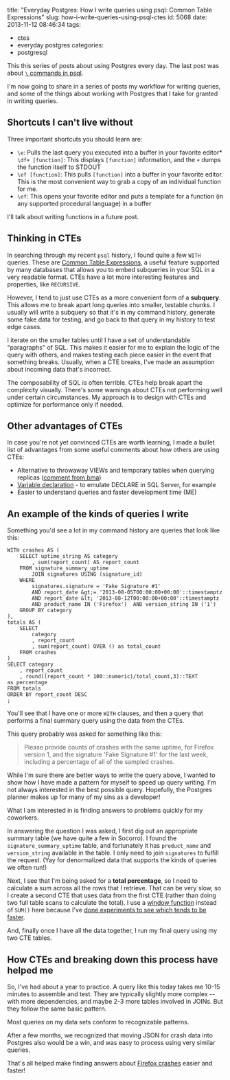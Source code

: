 title: "Everyday Postgres: How I write queries using psql: Common Table Expressions"
slug: how-i-write-queries-using-psql-ctes
id: 5068
date: 2013-11-12 08:46:34
tags: 
- ctes
- everyday postgres
categories: 
- postgresql

This this series of posts about using Postgres every day. The last post was about [`\` commands in psql](http://www.chesnok.com/daily/2013/11/06/top-10-psql-commands-i-use/).

I'm now going to share in a series of posts my workflow for writing queries, and some of the things about working with Postgres that I take for granted in writing queries.

## Shortcuts I can't live without

Three important shortcuts you should learn are:

*   `\e`: Pulls the last query you executed into a buffer in your favorite editor*   `\df+ [function]`: This displays `[function]` information, and the `+` dumps the function itself to STDOUT
*   `\ef [function]`: This pulls `[function]` into a buffer in your favorite editor. This is the most convenient way to grab a copy of an individual function for me.
*   `\ef`: This opens your favorite editor and puts a template for a function (in any supported procedural language) in a buffer

I'll talk about writing functions in a future post.

## Thinking in CTEs

In searching through my recent `psql` history, I found quite a few `WITH` queries. These are [Common Table Expressions](http://www.postgresql.org/docs/current/static/queries-with.html), a useful feature supported by many databases that allows you to embed subqueries in your SQL in a very readable format. CTEs have a lot more interesting features and properties, like `RECURSIVE`.

However, I tend to just use CTEs as a more convenient form of a **subquery**. This allows me to break apart long queries into smaller, testable chunks. I usually will write a subquery so that it's in my command history, generate some fake data for testing, and go back to that query in my history to test edge cases.

I iterate on the smaller tables until I have a set of understandable "paragraphs" of SQL. This makes it easier for me to explain the logic of the query with others, and makes testing each piece easier in the event that something breaks. Usually, when a CTE breaks, I've made an assumption about incoming data that's incorrect.

The composability of SQL is often terrible. CTEs help break apart the complexity visually. There's some warnings about CTEs not performing well under certain circumstances. My approach is to design with CTEs and optimize for performance only if needed.

## Other advantages of CTEs

In case you're not yet convinced CTEs are worth learning, I made a bullet list of advantages from some useful comments about how others are using CTEs:

*   Alternative to throwaway VIEWs and temporary tables when querying replicas ([comment from bma](http://www.chesnok.com/daily/2013/11/12/how-i-write-queries-using-psql-ctes/comment-page-1/#comment-1121281986))
*   [Variable declaration](http://www.chesnok.com/daily/2013/11/12/how-i-write-queries-using-psql-ctes/comment-page-1/#comment-1120950143) - to emulate DECLARE in SQL Server, for example
*   Easier to understand queries and faster development time (ME)

## An example of the kinds of queries I write

Something you'd see a lot in my command history are queries that look like this:

    WITH crashes AS (                                                               
        SELECT uptime_string AS category                                                      
            , sum(report_count) AS report_count                                     
        FROM signature_summary_uptime                                               
            JOIN signatures USING (signature_id)                                       
        WHERE                                                                           
            signatures.signature = 'Fake Signature #1'                                             
            AND report_date &gt;= '2013-08-05T00:00:00+00:00'::timestamptz             
            AND report_date &lt; '2013-08-12T00:00:00+00:00'::timestamptz              
            AND product_name IN ('Firefox')  AND version_string IN ('1')            
        GROUP BY category                                                           
    ),                                                                              
    totals AS (                                                                     
        SELECT                                                                      
            category                                                                
            , report_count                                                          
            , sum(report_count) OVER () as total_count                              
        FROM crashes                                                                
    )                                                                               
    SELECT category                                                                 
        , report_count                                                              
        , round((report_count * 100::numeric)/total_count,3)::TEXT                  
    as percentage                                                                   
    FROM totals                                                                     
    ORDER BY report_count DESC                                                      
    ;

You'll see that I have one or more `WITH` clauses, and then a query that performs a final summary query using the data from the CTEs.

This query probably was asked for something like this:

> Please provide counts of crashes with the same uptime, for Firefox version 1, and the signature 'Fake Signature #1' for the last week, including a percentage of all of the sampled crashes.

While I'm sure there are better ways to write the query above, I wanted to show how I have made a pattern for myself to speed up query writing. I'm not always interested in the best possible query. Hopefully, the Postgres planner makes up for many of my sins as a developer!

What I am interested in is finding answers to problems quickly for my coworkers.

In answering the question I was asked, I first dig out an appropriate summary table (we have quite a few in Socorro). I found the `signature_summary_uptime` table, and fortunately it has `product_name` and `version_string` available in the table. I only need to join `signatures` to fulfill the request. (Yay for denormalized data that supports the kinds of queries we often run!)

Next, I see that I'm being asked for a **total percentage**, so I need to calculate a sum across all the rows that I retrieve. That can be very slow, so I create a second CTE that uses data from the first CTE (rather than doing two full table scans to calculate the total). I use a [window function](http://www.postgresql.org/docs/9.3/static/functions-window.html) instead of `SUM()` here because I've [done experiments to see which tends to be faster](http://www.chesnok.com/daily/2013/08/05/why-use-over-instead-of-a-cross-join/).

And, finally once I have all the data together, I run my final query using my two CTE tables.

## How CTEs and breaking down this process have helped me

So, I've had about a year to practice. A query like this today takes me 10-15 minutes to assemble and test. They are typically slightly more complex -- with more dependencies, and maybe 2-3 more tables involved in JOINs. But they follow the same basic pattern.

Most queries on my data sets conform to recognizable patterns.

After a few months, we recognized that moving JSON for crash data into Postgres also would be a win, and was easy to process using very similar queries.

That's all helped make finding answers about [Firefox crashes](http://crash-stats.mozilla.com) easier and faster!
